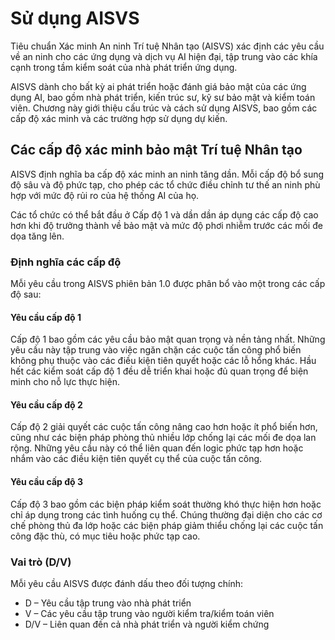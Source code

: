 # Sử dụng AISVS

Tiêu chuẩn Xác minh An ninh Trí tuệ Nhân tạo (AISVS) xác định các yêu cầu về an ninh cho các ứng dụng và dịch vụ AI hiện đại, tập trung vào các khía cạnh trong tầm kiểm soát của nhà phát triển ứng dụng.

AISVS dành cho bất kỳ ai phát triển hoặc đánh giá bảo mật của các ứng dụng AI, bao gồm nhà phát triển, kiến trúc sư, kỹ sư bảo mật và kiểm toán viên. Chương này giới thiệu cấu trúc và cách sử dụng AISVS, bao gồm các cấp độ xác minh và các trường hợp sử dụng dự kiến.

## Các cấp độ xác minh bảo mật Trí tuệ Nhân tạo

AISVS định nghĩa ba cấp độ xác minh an ninh tăng dần. Mỗi cấp độ bổ sung độ sâu và độ phức tạp, cho phép các tổ chức điều chỉnh tư thế an ninh phù hợp với mức độ rủi ro của hệ thống AI của họ.

Các tổ chức có thể bắt đầu ở Cấp độ 1 và dần dần áp dụng các cấp độ cao hơn khi độ trưởng thành về bảo mật và mức độ phơi nhiễm trước các mối đe dọa tăng lên.

### Định nghĩa các cấp độ

Mỗi yêu cầu trong AISVS phiên bản 1.0 được phân bổ vào một trong các cấp độ sau:

#### Yêu cầu cấp độ 1

Cấp độ 1 bao gồm các yêu cầu bảo mật quan trọng và nền tảng nhất. Những yêu cầu này tập trung vào việc ngăn chặn các cuộc tấn công phổ biến không phụ thuộc vào các điều kiện tiên quyết hoặc các lỗ hổng khác. Hầu hết các kiểm soát cấp độ 1 đều dễ triển khai hoặc đủ quan trọng để biện minh cho nỗ lực thực hiện.

#### Yêu cầu cấp độ 2

Cấp độ 2 giải quyết các cuộc tấn công nâng cao hơn hoặc ít phổ biến hơn, cũng như các biện pháp phòng thủ nhiều lớp chống lại các mối đe dọa lan rộng. Những yêu cầu này có thể liên quan đến logic phức tạp hơn hoặc nhắm vào các điều kiện tiên quyết cụ thể của cuộc tấn công.

#### Yêu cầu cấp độ 3

Cấp độ 3 bao gồm các biện pháp kiểm soát thường khó thực hiện hơn hoặc chỉ áp dụng trong các tình huống cụ thể. Chúng thường đại diện cho các cơ chế phòng thủ đa lớp hoặc các biện pháp giảm thiểu chống lại các cuộc tấn công đặc thù, có mục tiêu hoặc phức tạp cao.

### Vai trò (D/V)

Mỗi yêu cầu AISVS được đánh dấu theo đối tượng chính:

* D – Yêu cầu tập trung vào nhà phát triển
* V – Các yêu cầu tập trung vào người kiểm tra/kiểm toán viên
* D/V – Liên quan đến cả nhà phát triển và người kiểm chứng

